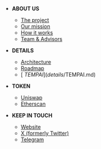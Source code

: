 - **ABOUT US**
  - [<i class="fas fa-book-open"></i> The project](/about/the-project.md)
  - [<i class="fas fa-bullseye"></i> Our mission](/about/our-mission.md)
  - [<i class="fas fa-drafting-compass"></i> How it works](/about/how-it-works.md)
  - [<i class="fas fa-user-friends"></i> Team & Advisors](/about/team.md)
 
- **DETAILS**
  - [<i class="fas fa-cogs"></i> Architecture](details/architecture.md)
  - [<i class="fas fa-map-signs"></i> Roadmap](details/roadmap.md)
  - [<i class="fas fa-coins"></i> $TEMPAI](details/$TEMPAI.md)
 
- **TOKEN**
  - [<i class="fas fa-money-bill"></i> Uniswap](https://uniswap.org)
  - [<i class="fas fa-link"></i> Etherscan](https://etherscan.com)

- **KEEP IN TOUCH**
  - [<i class="fas fa-globe"></i> Website](https://temporisai.net)
  - [<i class="fab fa-twitter"></i> X (formerly Twitter)](https://x.com/temporisai)
  - [<i class="fab fa-telegram-plane"></i> Telegram](https://telegram.com)
